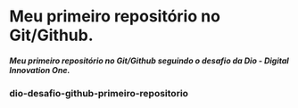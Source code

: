 # Meu primeiro repositório no Git/Github.
##### Meu primeiro repositório no Git/Github seguindo o desafio da Dio - Digital Innovation One.
### dio-desafio-github-primeiro-repositorio
